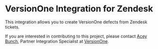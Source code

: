 # VersionOne Integration for Zendesk

This integration allows you to create VersionOne defects from Zendesk tickets. 

If you are interested in contributing to this project, please contact [Acey Bunch](mailto:acey.bunch@versionone.com), Partner Integration Specialist at [VersionOne](http://www.versionone.com).



